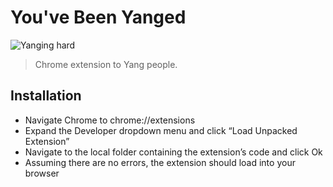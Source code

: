 # You've Been Yanged

![Yanging hard](https://i.imgur.com/V7oph1y.png)

> Chrome extension to Yang people.

## Installation

- Navigate Chrome to chrome://extensions
- Expand the Developer dropdown menu and click “Load Unpacked Extension”
- Navigate to the local folder containing the extension’s code and click Ok
- Assuming there are no errors, the extension should load into your browser
